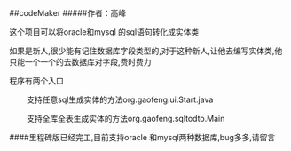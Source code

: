##codeMaker
#####作者：高峰

<p style="font-size: 14px;"> 这个项目可以将oracle和mysql 的sql语句转化成实体类</p>
<p style="font-size: 14px;"> 如果是新人,很少能有记住数据库字段类型的,对于这种新人,让他去编写实体类,他只能一个一个的去数据库对字段,费时费力</p>
<p style="font-size: 14px;"> 程序有两个入口</p>
<p style="font-size: 14px;"> &nbsp;&nbsp;&nbsp;&nbsp;&nbsp;&nbsp;&nbsp;&nbsp;支持任意sql生成实体的方法org.gaofeng.ui.Start.java</p>
<p style="font-size: 14px;"> &nbsp;&nbsp;&nbsp;&nbsp;&nbsp;&nbsp;&nbsp;&nbsp;支持全库全表生成实体的方法org.gaofeng.sqltodto.Main</p>
####里程碑版已经完工,目前支持oracle 和mysql两种数据库,bug多多,请留言

